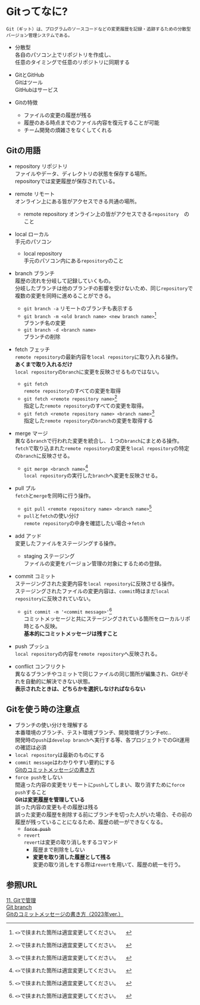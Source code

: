 # Gitってなに?  

```text
Git（ギット）は、プログラムのソースコードなどの変更履歴を記録・追跡するための分散型バージョン管理システムである。
```  

* 分散型  
  各自のパソコン上でリポジトリを作成し、  
  任意のタイミングで任意のリポジトリに同期する

* GitとGitHub  
  Gitはツール  
  GitHubはサービス  

* Gitの特徴  
  * ファイルの変更の履歴が残る  
  * 履歴のある時点までのファイル内容を復元することが可能  
  * チーム開発の煩雑さをなくしてくれる

## Gitの用語

* repository リポジトリ  
  ファイルやデータ、ディレクトリの状態を保存する場所。  
  repositoryでは変更履歴が保存されている。  

* remote リモート  
  オンライン上にある皆がアクセスできる共通の場所。  
  * remote repository
    オンライン上の皆がアクセスできる`repository`　のこと  

* local ローカル  
  手元のパソコン  
  * local repository  
    手元のパソコン内にある`repository`のこと

* branch ブランチ  
  履歴の流れを分岐して記録していくもの。  
  分岐したブランチは他のブランチの影響を受けないため、同じ`repository`で複数の変更を同時に進めることができる。
  * `git branch -a`
    リモートのブランチも表示する  
  * `git branch -m <old branch name> <new branch name>`[^1]  
    ブランチ名の変更  
  * `git branch -d <branch name>`  
    ブランチの削除  
* fetch フェッチ  
  `remote repository`の最新内容を`local repository`に取り入れる操作。  
  **あくまで取り入れるだけ**  
  `local repository`の`branch`に変更を反映させるものではない。  
  * `git fetch`  
    `remote repository`のすべての変更を取得  
  * `git fetch <remote repository name>`[^1]  
    指定した`remote repository`のすべての変更を取得。  
  * `git fetch <remote repository name> <branch name>`[^1]  
    指定した`remote repository`の`branch`の変更を取得する  

* merge マージ  
  異なる`branch`で行われた変更を統合し、１つの`branch`にまとめる操作。  
  `fetch`で取り込まれた`remote repository`の変更を`local repository`の特定の`branch`に反映させる。  
  * `git merge <branch name>`[^1]  
    `local repository`の実行した`branch`へ変更を反映させる。  

* pull プル  
  `fetch`と`merge`を同時に行う操作。  
  * `git pull <remote repository name> <branch name>`[^1]  
  * `pull`と`fetch`の使い分け  
    `remote repository`の中身を確認したい場合→`fetch`  

* add アッド  
  変更したファイルをステージングする操作。  
  * staging ステージング  
    ファイルの変更をバージョン管理の対象にするための登録。  

* commit コミット  
  ステージングされた変更内容を`local repository`に反映させる操作。  
  ステージングされたファイルの変更内容は、`commit`時はまだ`local repository`に反映されていない。  
  * `git commit -m '<commit message>'`[^1]  
    コミットメッセージと共にステージングされている箇所をローカルリポ時とるへ反映。  
    **基本的にコミットメッセージは残すこと**  

* push プッシュ  
  `local repository`の内容を`remote repository`へ反映される。  

* conflict コンフリクト  
  異なるブランチやコミットで同じファイルの同じ箇所が編集され、Gitがそれを自動的に解決できない状態。  
  **表示されたときは、どちらかを選択しなければならない**  

[^1]: `<>`で挟まれた箇所は適宜変更してください。 　

## Gitを使う時の注意点  

* ブランチの使い分けを理解する  
  本番環境のブランチ、テスト環境ブランチ、開発環境ブランチetc..  
  開発時の`push`は`develop branch`へ実行する等、各プロジェクトでのGit運用の確認は必須  
* `local repository`は最新のものにする  
* `commit message`はわかりやすい要約にする  
  [Gitのコミットメッセージの書き方](https://qiita.com/itosho/items/9565c6ad2ffc24c09364)  
* `force push`をしない  
  間違った内容の変更をリモートに`push`してしまい、取り消すために`force push`すること  
  **Gitは変更履歴を管理している**  
  誤った内容の変更もその履歴は残る  
  誤った変更の履歴を削除する前にブランチを切った人がいた場合、その前の履歴が残っていることになるため、履歴の統一ができなくなる。  
  * ~~`force push`~~  
  * `revert`  
    `revert`は変更の取り消しをするコマンド  
    * 履歴まで削除をしない  
    * **変更を取り消した履歴として残る**  
  変更の取り消しをする際は`revert`を用いて、履歴の統一を行う。  

## 参照URL  

[11. Gitで管理](https://qiita.com/nuco_bk/items/27f5ad03d0c4b41241fc#11-git%E3%81%A7%E7%AE%A1%E7%90%86)  
[Git branch](https://the-turing-way.netlify.app/reproducible-research/vcs/vcs-git-branches.html)  
[Gitのコミットメッセージの書き方（2023年ver.）](https://zenn.dev/itosho/articles/git-commit-message-2023)  
